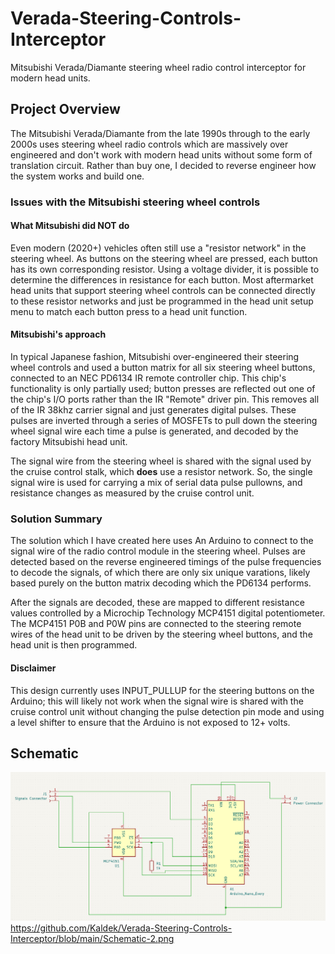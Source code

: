 # Verada-Steering-Controls-Interceptor
Mitsubishi Verada/Diamante steering wheel radio control interceptor for modern head units.

## Project Overview
The Mitsubishi Verada/Diamante from the late 1990s through to the early 2000s uses steering wheel radio controls which are massively over engineered and don't work with modern head units without some form of translation circuit.  Rather than buy one, I decided to reverse engineer how the system works and build one.

### Issues with the Mitsubishi steering wheel controls

#### What Mitsubishi did NOT do
Even modern (2020+) vehicles often still use a "resistor network" in the steering wheel.  As buttons on the steering wheel are pressed, each button has its own corresponding resistor.  Using a voltage divider, it is possible to determine the differences in resistance for each button.  Most aftermarket head units that support steering wheel controls can be connected directly to these resistor networks and just be programmed in the head unit setup menu to match each button press to a head unit function.

#### Mitsubishi's approach
In typical Japanese fashion, Mitsubishi over-engineered their steering wheel controls and used a button matrix for all six steering wheel buttons, connected to an NEC PD6134 IR remote controller chip.  This chip's functionality is only partially used; button presses are reflected out one of the chip's I/O ports rather than the IR "Remote" driver pin.  This removes all of the IR 38khz carrier signal and just generates digital pulses.  These pulses are inverted through a series of MOSFETs to pull down the steering wheel signal wire each time a pulse is generated, and decoded by the factory Mitsubishi head unit.

The signal wire from the steering wheel is shared with the signal used by the cruise control stalk, which **does** use a resistor network.  So, the single signal wire is used for carrying a mix of serial data pulse pullowns, and resistance changes as measured by the cruise control unit.

### Solution Summary
The solution which I have created here uses An Arduino to connect to the signal wire of the radio control module in the steering wheel.  Pulses are detected based on the reverse engineered timings of the pulse frequencies to decode the signals, of which there are only six unique varations, likely based purely on the button matrix decoding which the PD6134 performs.

After the signals are decoded, these are mapped to different resistance values controlled by a Microchip Technology MCP4151 digital potentiometer.  The MCP4151 P0B and P0W pins are connected to the steering remote wires of the head unit to be driven by the steering wheel buttons, and the head unit is then programmed.

#### Disclaimer
This design currently uses INPUT_PULLUP for the steering buttons on the Arduino; this will likely not work when the signal wire is shared with the cruise control unit without changing the pulse detection pin mode and using a level shifter to ensure that the Arduino is not exposed to 12+ volts.

## Schematic
![Overview schematic](https://github.com/Kaldek/Verada-Steering-Controls-Interceptor/blob/main/Schematic-2.png)https://github.com/Kaldek/Verada-Steering-Controls-Interceptor/blob/main/Schematic-2.png
